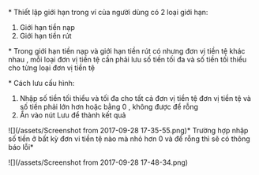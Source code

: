 \* Thiết lập giới hạn trong ví của người dùng  có 2 loại giới hạn:

1. Giới hạn tiền nạp
2. Giới hạn tiền rút

\* Trong giới hạn tiền nạp và giới hạn tiền rút có nhưng đơn vị tiền tệ khác nhau , mỗi loại đơn vị tiền tệ cần phải lưu số tiền tối đa và số tiền tối thiểu cho từng loại đơn vị tiền tệ

\* Cách lưu cấu hình:

1. Nhập số tiền tối thiểu và tối đa cho tất cả đơn vị tiền tệ đơn vị tiền tệ và số tiền phải lớn hơn hoặc bằng 0 , không được để rỗng
2. Ấn vào nút Lưu để thành kết quả

![](/assets/Screenshot from 2017-09-28 17-35-55.png)\* Trường hợp nhập số tiền ở bất kỳ đơn vi tiền tệ nào mà nhỏ hơn 0 và để rỗng thì sẽ có thông báo lỗi\*

![](/assets/Screenshot from 2017-09-28 17-48-34.png)

